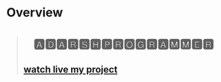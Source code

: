 # Overview
><h1><center>🅰🅳🅰🆁🆂🅷🅿🆁🅾🅶🆁🅰🅼🅼🅴🆁</center></h1>
><h2><a href="https://adarshprogrammer.github.io/My-Projects/">watch live my project</a></h2>
